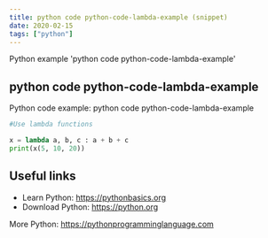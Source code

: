 ```yaml
---
title: python code python-code-lambda-example (snippet)
date: 2020-02-15
tags: ["python"]
---
```

Python example 'python code python-code-lambda-example'


## python code python-code-lambda-example

Python code example: python code python-code-lambda-example

```python
#Use lambda functions

x = lambda a, b, c : a + b + c
print(x(5, 10, 20))


```

## Useful links

- Learn Python: https://pythonbasics.org
- Download Python: https://python.org

More Python: https://pythonprogramminglanguage.com
